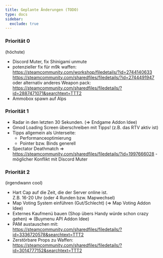 ```yaml
---
title: Geplante Änderungen (TODO)
type: docs
sidebar:
  exclude: true
---
```


### Priorität 0

(höchste)

- Discord Muter, fix Shinigami unmute
- potenzieller fix für m9k waffen:
  https://steamcommunity.com/workshop/filedetails/?id=2744140633
  https://steamcommunity.com/sharedfiles/filedetails/?id=2744491947
  oder alternativ anderes Weapon pack:
  https://steamcommunity.com/sharedfiles/filedetails/?id=2887471071&searchtext=TTT2
- Ammobox spawn auf Alps

### Priorität 1

- Radar in den letzten 30 Sekunden. (=> Endgame Addon Idee)
- Gmod Loading Screen überschreiben mit Tipps! (z.B. das RTV aktiv ist)
- Tipps allgemein als Unterseite:
  - Performanceoptimierung
  - Pointer bzw. Binds generell
- Spectator Deathmatch => https://steamcommunity.com/sharedfiles/filedetails/?id=1997666028 - möglicher Konflikt mit Discord Muter

### Priorität 2

(irgendwann cool)

- Hart Cap auf die Zeit, die der Server online ist.  
  Z.B. 16-20 Uhr (oder 4 Runden bzw. Mapwechsel)
- Map Voting System einführen (Gut/Schlecht) (=> Map Voting Addon Idee)
- Externes Kaufmenü bauen (Shop übers Handy würde schon crazy gehen) => (Buymenu API Addon Idee)
- PAM austauschen mit: https://steamcommunity.com/sharedfiles/filedetails/?id=3336720578&searchtext=TTT2
- Zerstörbare Props zu Waffen: https://steamcommunity.com/sharedfiles/filedetails/?id=3014777152&searchtext=TTT2
